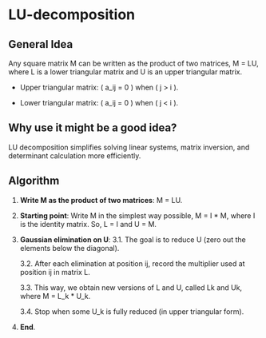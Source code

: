 # LU-decomposition

## General Idea
Any square matrix M can be written as the product of two matrices, M = LU, where L is a lower triangular matrix and U is an upper triangular matrix.

- Upper triangular matrix: \( a_ij = 0 \) when \( j > i \).

- Lower triangular matrix: \( a_ij = 0 \) when \( j < i \).

## Why use it might be a good idea?
LU decomposition simplifies solving linear systems, matrix inversion, and determinant calculation more efficiently.

## Algorithm

1. **Write M as the product of two matrices**: M = LU.

2. **Starting point**: Write M in the simplest way possible, M = I * M, where I is the identity matrix. So, L = I and U = M.

3. **Gaussian elimination on U**:
   3.1. The goal is to reduce U (zero out the elements below the diagonal).
   
   3.2. After each elimination at position ij, record the multiplier used at position ij in matrix L.
   
   3.3. This way, we obtain new versions of L and U, called Lk and Uk, where M = L_k * U_k.
   
   3.4. Stop when some U_k is fully reduced (in upper triangular form).

4. **End**.
